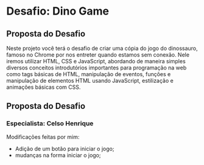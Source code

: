 # Desafio: Dino Game

## Proposta do Desafio
Neste projeto você terá o desafio de criar uma cópia do jogo do dinossauro, famoso no Chrome por nos entreter quando estamos sem conexão. Nele iremos utilizar HTML, CSS e JavaScript, abordando de maneira simples diversos conceitos introdutórios importantes para programação na web como tags básicas de HTML, manipulação de eventos, funções e manipulação de elementos HTML usando JavaScript, estilização e animações básicas com CSS.

## Proposta do Desafio


### Especialista: Celso Henrique

Modificações feitas por mim:

 - Adição de um botão para iniciar o jogo;
 - mudanças na forma iniciar o jogo;